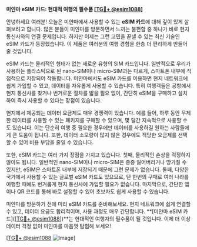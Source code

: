 **미얀마 eSIM 카드: 현대적 여행의 필수품 [[TG💪+ @esim1088](https://t.me/s/esim1088)]**

안녕하세요 여러분! 오늘은 미얀마에서 사용할 수 있는 **eSIM 카드**에 대해 깊이 있게 살펴보려고 합니다. 많은 분들이 미얀마를 방문하면서 느끼는 불편함 중 하나가 바로 현지 통신사와의 연결 문제입니다. 하지만 이제는 그런 고민을 끝낼 수 있는 최신 기술인 eSIM 카드가 등장했습니다. 이 제품은 여러분의 여행 경험을 한층 더 편리하게 만들어줄 것입니다.

eSIM 카드는 물리적인 형태가 없는 새로운 유형의 SIM 카드입니다. 일반적으로 우리가 사용하는 플라스틱으로 된 nano-SIM이나 micro-SIM과는 다르게, 스마트폰 내부에 직접적으로 저장되어 작동합니다. 미얀마에서도 eSIM 카드를 이용하면 현지 네트워크에 쉽게 가입할 수 있고, 데이터를 자유롭게 사용할 수 있습니다. 특히 여행객들은 공항에서 현지 통신사를 찾거나 번거로운 절차를 밟을 필요 없이, 간단히 eSIM을 구매하고 설치하여 즉시 사용할 수 있다는 장점이 있습니다.

현지에서 제공되는 데이터 요금제도 매우 경쟁력이 있습니다. 예를 들어, 하루 동안 무제한 데이터를 사용할 수 있는 패키지를 구매할 수 있으며, 몇 달간 지속적으로 사용할 수도 있습니다. 이는 단순히 여행 중 필요한 경우에만 데이터를 사용하길 원하는 사람들에게 큰 도움이 됩니다. 또한, 데이터 소모량이 많지 않은 경우에도 적당한 요금제를 선택할 수 있어 비용 부담을 줄일 수 있습니다.

또한, eSIM 카드는 여러 가지 장점을 가지고 있습니다. 첫째, 물리적인 손상을 걱정하지 않아도 됩니다. 일반적인 nano-SIM이나 micro-SIM은 종종 잃어버리거나 망가질 수 있지만, eSIM은 스마트폰 내부에 저장되기 때문에 그런 문제가 없습니다. 둘째, 다양한 국가에서 사용할 수 있는 글로벌 eSIM 카드도 있으므로, 단 한번의 구매로 여러 나라를 여행할 때에도 번거롭게 현지 통신사에 가입할 필요가 없습니다. 마지막으로, 간단한 앱이나 QR 코드를 통해 바로 설정할 수 있어 초보자도 쉽게 사용할 수 있습니다.

미얀마를 방문하기 전에 미리 eSIM 카드를 준비해보세요. 현지 네트워크에 쉽게 연결할 수 있고, 데이터 요금도 합리적이며, 사용 과정도 매우 간단합니다. **[미얀마 eSIM 카드]([[TG💪+ @esim1088](https://t.me/s/esim1088)])**는 현대적인 여행자의 필수품이 될 것입니다. 이제 더 이상 데이터 걱정 없이 미얀마를 마음껏 탐험해 보세요!

[[TG💪+ @esim1088](https://t.me/s/esim1088) ![Image](https://i.postimg.cc/Y0z9fWf4/image.png)]